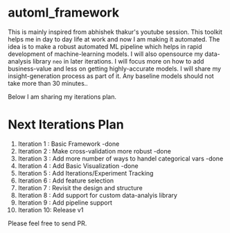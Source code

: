 # automl_framework
This is mainly inspired from abhishek thakur's youtube session. This toolkit helps me in day to day life at work and now I am making it automated. The idea is to make a robust automated ML pipeline which helps in rapid development of machine-learning models. I will also opensource my data-analysis library `neo` in later iterations. 
I will focus more on how to add business-value and less on getting highly-accurate models. I will share my insight-generation process as part of it. Any baseline models should not take more than 30 minutes..

Below I am sharing my iterations plan. 

# Next Iterations Plan
1. Iteration 1 : Basic Framework -done
2. Iteration 2 : Make cross-validation more robust -done
3. Iteration 3 : Add more number of ways to handel categorical vars -done
4. Iteration 4 : Add Basic Visualization -done
5. Iteration 5 : Add Iterations/Experiment Tracking 
6. Iteration 6 : Add feature selection
7. Iteration 7 : Revisit the design and structure
8. Iteration 8 : Add support for custom data-analyis library
9. Iteration 9 : Add pipeline support 
10. Iteration 10: Release v1


Please feel free to send PR.
